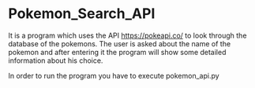 # Pokemon_Search_API

It is a program which uses the API https://pokeapi.co/ to look through the database of the pokemons. 
The user is asked about the name of the pokemon and after entering it the program will show some detailed information about his choice. 

In order to run the program you have to execute pokemon_api.py
